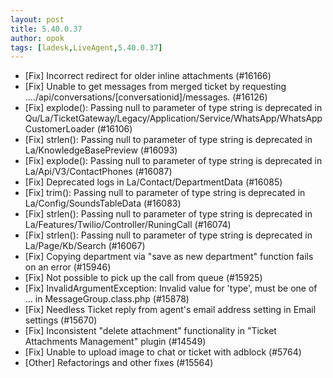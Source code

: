 ```yaml
---
layout: post
title: 5.40.0.37
author: opok
tags: [ladesk,LiveAgent,5.40.0.37]
---
```

- [Fix] Incorrect redirect for older inline attachments (#16166)
- [Fix] Unable to get messages from merged ticket by requesting ..../api/conversations/[conversationid]/messages. (#16126)
- [Fix] explode(): Passing null to parameter of type string is deprecated in Qu/La/TicketGateway/Legacy/Application/Service/WhatsApp/WhatsAppCustomerLoader (#16106)
- [Fix] strlen(): Passing null to parameter of type string is deprecated in La/KnowledgeBasePreview (#16093)
- [Fix] explode(): Passing null to parameter of type string is deprecated in La/Api/V3/ContactPhones (#16087)
- [Fix] Deprecated logs in La/Contact/DepartmentData (#16085)
- [Fix] trim(): Passing null to parameter of type string is deprecated in La/Config/SoundsTableData (#16083)
- [Fix] strlen(): Passing null to parameter of type string is deprecated in La/Features/Twilio/Controller/RuningCall (#16074)
- [Fix] strlen(): Passing null to parameter of type string is deprecated in La/Page/Kb/Search (#16067)
- [Fix] Copying department via "save as new department" function fails on an error (#15946)
- [Fix] Not possible to pick up the call from queue (#15925)
- [Fix] InvalidArgumentException: Invalid value for 'type', must be one of ... in MessageGroup.class.php (#15878)
- [Fix] Needless Ticket reply from agent's email address setting in Email settings (#15670)
- [Fix] Inconsistent "delete attachment" functionality in "Ticket Attachments Management" plugin (#14549)
- [Fix] Unable to upload image to chat or ticket with adblock (#5764)
- [Other] Refactorings and other fixes (#15564)